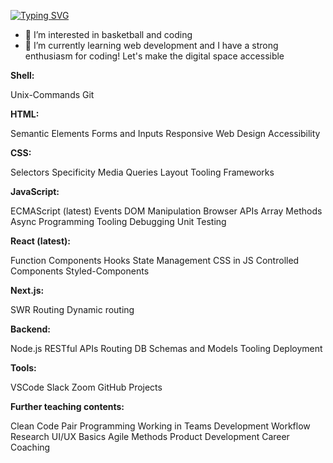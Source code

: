 [![Typing SVG](https://readme-typing-svg.demolab.com?font=Fira+Code&pause=1000&random=false&width=435&lines=My+name+is+Andreas&color=%23FF0000)](https://git.io/typing-svg)
- 👀 I’m interested in basketball and coding
- 🌱 I’m currently learning web development
and I have a strong enthusiasm for coding! Let's make the digital space accessible


**Shell:**

Unix-Commands 
Git

**HTML:**

Semantic Elements
Forms and Inputs
Responsive Web Design
Accessibility

**CSS:**

Selectors 
Specificity 
Media Queries 
Layout 
Tooling 
Frameworks

**JavaScript:**

ECMAScript (latest)
Events
DOM Manipulation
Browser APIs
Array Methods
Async Programming 
Tooling
Debugging
Unit Testing

**React (latest):**

Function Components
Hooks
State Management
CSS in JS
Controlled Components
Styled-Components

**Next.js:**

SWR
Routing
Dynamic routing

**Backend:**

Node.js
RESTful APIs
Routing
DB Schemas and Models
Tooling Deployment

**Tools:**

VSCode
Slack
Zoom
GitHub Projects 

**Further teaching contents:**

Clean Code
Pair Programming 
Working in Teams
Development Workflow
Research
UI/UX Basics
Agile Methods
Product Development
Career Coaching



<!---
Andreas-Gottwald/Andreas-Gottwald is a ✨ special ✨ repository because its `README.md` (this file) appears on your GitHub profile.
You can click the Preview link to take a look at your changes.
--->
